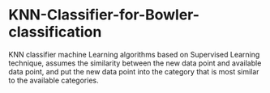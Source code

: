 # KNN-Classifier-for-Bowler-classification
KNN classifier machine Learning algorithms based on Supervised Learning technique, assumes the similarity between the new data point and available data point, and put the new data point into the category that is most similar to the available categories.
